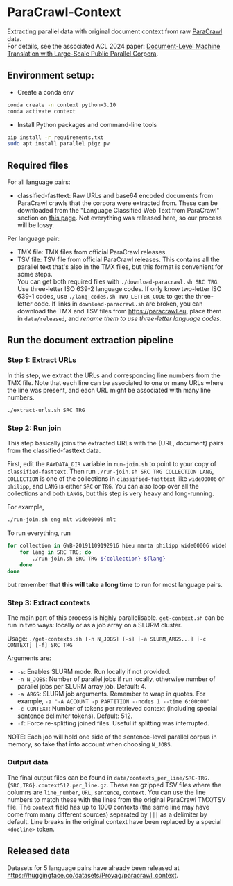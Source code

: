 # ParaCrawl-Context
Extracting parallel data with original document context from raw [ParaCrawl](https://paracrawl.eu/) data.  
For details, see the associated ACL 2024 paper: [Document-Level Machine Translation with Large-Scale Public Parallel Corpora](https://proyag.github.io/files/papers/docmt.pdf).

## Environment setup:
* Create a conda env
```bash
conda create -n context python=3.10
conda activate context
```
* Install Python packages and command-line tools
```bash
pip install -r requirements.txt
sudo apt install parallel pigz pv
```

## Required files
For all language pairs:
* classified-fasttext: Raw URLs and base64 encoded documents from ParaCrawl crawls that the corpora were extracted from. These can be downloaded from the "Language Classified Web Text from ParaCrawl" section on [this page](https://paracrawl.eu/moredata). Not everything was released here, so our process will be lossy.

Per language pair:
* TMX file: TMX files from official ParaCrawl releases.  
* TSV file: TSV file from official ParaCrawl releases. This contains all the parallel text that's also in the TMX files, but this format is convenient for some steps.  
You can get both required files with `./download-paracrawl.sh SRC TRG`. Use three-letter ISO 639-2 language codes. If only know two-letter ISO 639-1 codes, use `./lang_codes.sh TWO_LETTER_CODE` to get the three-letter code. If links in `download-paracrawl.sh` are broken, you can download the TMX and TSV files from https://paracrawl.eu, place them in `data/released`, and *rename them to use three-letter language codes*.

## Run the document extraction pipeline
### Step 1: Extract URLs
In this step, we extract the URLs and corresponding line numbers from the TMX file. Note that each line can be associated to one or many URLs where the line was present, and each URL might be associated with many line numbers.

```bash
./extract-urls.sh SRC TRG
```

### Step 2: Run join
This step basically joins the extracted URLs with the {URL, document} pairs from the classified-fasttext data.

First, edit the `RAWDATA_DIR` variable in `run-join.sh` to point to your copy of `classified-fasttext`.
Then run `./run-join.sh SRC TRG COLLECTION LANG`, `COLLECTION` is one of the collections in `classified-fasttext` like `wide00006` or `philipp`, and `LANG` is either `SRC` or `TRG`. You can also loop over all the collections and both `LANG`s, but this step is very heavy and long-running.

For example,
```bash
./run-join.sh eng mlt wide00006 mlt
```

To run everything, run
```bash
for collection in GWB-20191109192916 hieu marta philipp wide00006 wide00015 wide00016; do
    for lang in SRC TRG; do
        ./run-join.sh SRC TRG ${collection} ${lang}
    done
done
```
but remember that **this will take a long time** to run for most language pairs.

### Step 3: Extract contexts
The main part of this process is highly parallelisable. `get-context.sh` can be run in two ways: locally or as a job array on a SLURM cluster.

Usage: `./get-contexts.sh [-n N_JOBS] [-s] [-a SLURM_ARGS...] [-c CONTEXT] [-f] SRC TRG`

Arguments are:
* `-s`: Enables SLURM mode. Run locally if not provided.
* `-n N_JOBS`: Number of parallel jobs if run locally, otherwise number of parallel jobs per SLURM array job. Default: 4.
* `-a ARGS`: SLURM job arguments. Remember to wrap in quotes. For example, `-a "-A ACCOUNT -p PARTITION --nodes 1 --time 6:00:00"`
* `-c CONTEXT`: Number of tokens per retrieved context (including special sentence delimiter tokens). Default: 512.
* `-f`: Force re-splitting joined files. Useful if splitting was interrupted.

NOTE: Each job will hold one side of the sentence-level parallel corpus in memory, so take that into account when choosing `N_JOBS`.

### Output data
The final output files can be found in `data/contexts_per_line/SRC-TRG.{SRC,TRG}.context512.per_line.gz`. These are gzipped TSV files where the columns are `line_number`, `URL`, `sentence`, `context`. You can use the line numbers to match these with the lines from the original ParaCrawl TMX/TSV file. The `context` field has up to 1000 contexts (the same line may have come from many different sources) separated by `|||` as a delimiter by default. Line breaks in the original context have been replaced by a special `<docline>` token.

## Released data
Datasets for 5 language pairs have already been released at https://huggingface.co/datasets/Proyag/paracrawl_context.
